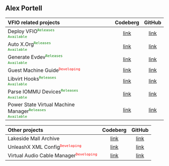 ## Alex Portell

| VFIO related projects                                                                               | Codeberg          | GitHub          |
| :---                                                                                                | :---:             | :---:           |
| Deploy VFIO<sup><code style="color : green">Releases Available</code></sup>                         | [link][codeberg1] | [link][github1] |
| Auto X.Org<sup><code style="color : green">Releases Available</code></sup>                          | [link][codeberg2] | [link][github2] |
| Generate Evdev<sup><code style="color : green">Releases Available</code></sup>                      | [link][codeberg3] | [link][github3] |
| Guest Machine Guide<sup><code style="color : red">Developing</code></sup>                           | [link][codeberg4] | [link][github4] |
| Libvirt Hooks<sup><code style="color : green">Releases Available</code></sup>                       | [link][codeberg5] | [link][github5] |
| Parse IOMMU Devices<sup><code style="color : green">Releases Available</code></sup>                 | [link][codeberg6] | [link][github6] |
| Power State Virtual Machine Manager<sup><code style="color : green">Releases Available</code></sup> | [link][codeberg7] | [link][github7] |

| Other projects                                                                     | Codeberg          | GitHub          |
| :---                                                                               | :---:             | :---:           |
| Lakeside Mall Archive                                                              | [link][codebergA] | [link][githubA] |
| UnleashX XML Config<sup><code style="color : red">Developing</code></sup>          | [link][codebergB] | [link][githubB] |
| Virtual Audio Cable Manager<sup><code style="color : red">Developing</code></sup>  | [link][codebergC] | [link][githubC] |

[codeberg1]: https://codeberg.org/portellam/deploy-VFIO
[github1]:   https://github.com/portellam/deploy-VFIO
[codeberg2]: https://codeberg.org/portellam/auto-xorg
[github2]:   https://github.com/portellam/auto-xorg
[codeberg3]: https://codeberg.org/portellam/generate-evdev
[github3]:   https://github.com/portellam/generate-evdev
[codeberg4]: https://codeberg.org/portellam/guest-machine-guide
[github4]:   https://github.com/portellam/guest-machine-guide
[codeberg5]: https://codeberg.org/portellam/libvirt-hooks
[github5]:   https://github.com/portellam/libvirt-hooks
[codeberg6]: https://codeberg.org/portellam/parse-iommu-devices
[github6]:   https://github.com/portellam/parse-iommu-devices
[codeberg7]: https://codeberg.org/portellam/powerstate-virtmanager
[github7]:   https://github.com/portellam/powerstate-virtmanager

[codebergA]: https://codeberg.org/portellam/lakeside-mall-archive
[githubA]:   https://github.com/portellam/lakeside-mall-archive
[codebergB]: https://codeberg.org/portellam/unleashx-xml-config
[githubB]:   https://github.com/portellam/unleashx-xml-config
[codebergC]: https://codeberg.org/portellam/vac-manager
[githubC]:   https://github.com/portellam/vac-manager
